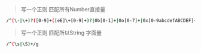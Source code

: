 > 写一个正则 匹配所有Number直接量

```bash
/^(\-|\+)?([0-9]+([eE]\+[0-9]+)?|0b[0-1]+|0o[0-7]+|0x[0-9abcdefABCDEF]+|[0-9]*\.[0-9]*([eE]\+[0-9]+)?|Infinity)$/
```

> 写一个正则 匹配所以String 字面量

```bash
/^(\s|\S)+/g
```
